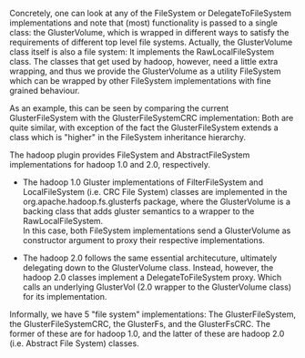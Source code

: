 

Concretely, one can look at any of the FileSystem or DelegateToFileSystem implementations and note that (most) functionality is passed to a single class: the GlusterVolume, which is wrapped in different ways to satisfy the requirements of different top level file systems.  Actually, the GlusterVolume class itself is also a file system: It implements the RawLocalFileSystem class.  The classes that get used by hadoop, however, need a little extra wrapping, and thus we provide the GlusterVolume as a utility FileSystem which can be wrapped by other FileSystem implementations with fine grained behaviour.  

As an example, this can be seen by comparing the current GlusterFileSystem with the GlusterFileSystemCRC implementation: Both are quite similar, with exception of the fact the GlusterFileSystem extends a class which is "higher" in the FileSystem inheritance hierarchy. 

The hadoop plugin provides FileSystem and AbstractFileSystem implementations for hadoop 1.0 and 2.0, respectively.  

* The hadoop 1.0 Gluster implementations of FilterFileSystem and LocalFileSystem (i.e. CRC File System) classes are implemented in the org.apache.hadoop.fs.glusterfs package, where the GlusterVolume is a backing class that adds gluster semantics to a wrapper to the RawLocalFileSystem.  
In this case, both FileSystem implementations send a GlusterVolume as constructor argument to proxy their respective implementations.

* The hadoop 2.0 follows the same essential architecuture, ultimately delegating down to the GlusterVolume class.  Instead, however, the hadoop 2.0 classes implement a DelegateToFileSystem proxy.  Which calls an underlying GlusterVol (2.0 wrapper to the GlusterVolume class) for its implementation.  

Informally, we have 5 "file system" implementations:  The GlusterFileSystem, the GlusterFileSystemCRC, the GlusterFs, and the GlusterFsCRC.  The former of these are for hadoop 1.0, and the latter of these are hadoop 2.0 (i.e. Abstract File System) classes.